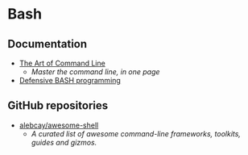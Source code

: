 # Bash

## Documentation

- [The Art of Command Line](https://github.com/jlevy/the-art-of-command-line)
  - _Master the command line, in one page_
- [Defensive BASH programming](http://www.kfirlavi.com/blog/2012/11/14/defensive-bash-programming)

## GitHub repositories

- [alebcay/awesome-shell](https://github.com/alebcay/awesome-shell)
  - _A curated list of awesome command-line frameworks, toolkits, guides and gizmos._
